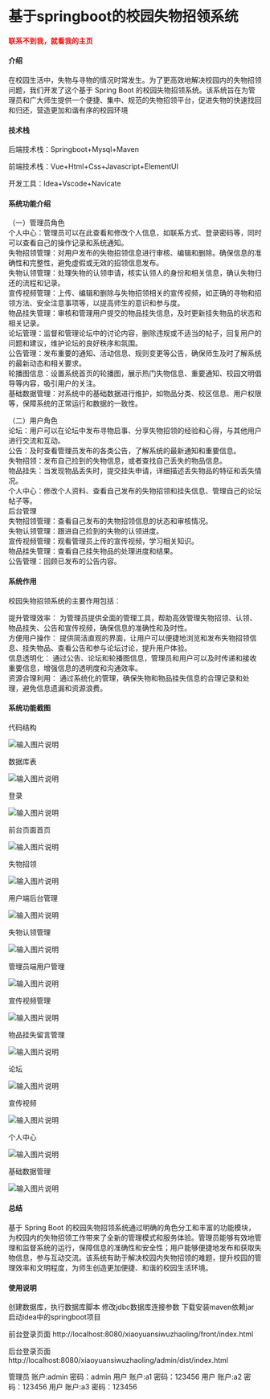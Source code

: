 # 基于springboot的校园失物招领系统

<h4 style='color:red'>联系不到我，就看我的主页 </h4> 
 
#### 介绍

在校园生活中，失物与寻物的情况时常发生。为了更高效地解决校园内的失物招领问题，我们开发了这个基于 Spring Boot 的校园失物招领系统。该系统旨在为管理员和广大师生提供一个便捷、集中、规范的失物招领平台，促进失物的快速找回和归还，营造更加和谐有序的校园环境

#### 技术栈

后端技术栈：Springboot+Mysql+Maven

前端技术栈：Vue+Html+Css+Javascript+ElementUI

开发工具：Idea+Vscode+Navicate

#### 系统功能介绍

（一）管理员角色  
个人中心：管理员可以在此查看和修改个人信息，如联系方式、登录密码等，同时可以查看自己的操作记录和系统通知。  
失物招领管理：对用户发布的失物招领信息进行审核、编辑和删除。确保信息的准确性和完整性，避免虚假或无效的招领信息发布。  
失物认领管理：处理失物的认领申请，核实认领人的身份和相关信息，确认失物归还的流程和记录。  
宣传视频管理：上传、编辑和删除与失物招领相关的宣传视频，如正确的寻物和招领方法、安全注意事项等，以提高师生的意识和参与度。  
物品挂失管理：审核和管理用户提交的物品挂失信息，及时更新挂失物品的状态和相关记录。  
论坛管理：监督和管理论坛中的讨论内容，删除违规或不适当的帖子，回复用户的问题和建议，维护论坛的良好秩序和氛围。  
公告管理：发布重要的通知、活动信息、规则变更等公告，确保师生及时了解系统的最新动态和相关要求。  
轮播图信息：设置系统首页的轮播图，展示热门失物信息、重要通知、校园文明倡导等内容，吸引用户的关注。  
基础数据管理：对系统中的基础数据进行维护，如物品分类、校区信息、用户权限等，保障系统的正常运行和数据的一致性。  

（二）用户角色  
论坛：用户可以在论坛中发布寻物启事、分享失物招领的经验和心得，与其他用户进行交流和互动。  
公告：及时查看管理员发布的各类公告，了解系统的最新通知和重要信息。  
失物招领：发布自己捡到的失物信息，或者查找自己丢失的物品信息。  
物品挂失：当发现物品丢失时，提交挂失申请，详细描述丢失物品的特征和丢失情况。  
个人中心：修改个人资料、查看自己发布的失物招领和挂失信息、管理自己的论坛帖子等。  
后台管理  
失物招领管理：查看自己发布的失物招领信息的状态和审核情况。  
失物认领管理：跟进自己捡到的失物的认领进度。  
宣传视频管理：观看管理员上传的宣传视频，学习相关知识。  
物品挂失管理：查看自己挂失物品的处理进度和结果。  
公告管理：回顾已发布的公告内容。  

#### 系统作用

校园失物招领系统的主要作用包括：  

提升管理效率： 为管理员提供全面的管理工具，帮助高效管理失物招领、认领、物品挂失、公告和宣传视频，确保信息的准确性和及时性。  
方便用户操作： 提供简洁直观的界面，让用户可以便捷地浏览和发布失物招领信息、挂失物品、查看公告和参与论坛讨论，提升用户体验。  
信息透明化： 通过公告、论坛和轮播图信息，管理员和用户可以及时传递和接收重要信息，增强信息的透明度和沟通效率。  
资源合理利用： 通过系统化的管理，确保失物和物品挂失信息的合理记录和处理，避免信息遗漏和资源浪费。  

#### 系统功能截图

代码结构

![输入图片说明](images/ee8dcdd0d0de4277088fc57844bdc83.png)

数据库表

![输入图片说明](images/9f2c739ca3bb9ff8ea429684cbd946d.png)

登录

![输入图片说明](images/4ab0d430fbe5678dc3e6c5b91c3edc2.png)

前台页面首页

![输入图片说明](images/3635c1d9448ab0584c6fc09beb5cf15.png)

失物招领

![输入图片说明](images/d9420f3d5969ea2475b50974d8e62d4.png)

用户端后台管理

![输入图片说明](images/5ce0d7a2a364766721829bc47af6fd2.png)

失物认领管理

![输入图片说明](images/d8f5fb24bb9d000c161cff5e1f94e6f.png)

管理员端用户管理

![输入图片说明](images/06f710e44696ff3b39550f5158fc5bb.png)

宣传视频管理

![输入图片说明](images/e0b8884996c15b9b1e22980119cc3d3.png)

物品挂失留言管理

![输入图片说明](images/c1150eb67571aba9a1e47ae37f5d512.png)

论坛

![输入图片说明](images/2898a2241f4967a7206738b03278ec1.png)

宣传视频

![输入图片说明](images/ba10bedae95070eeeb18d46c91f7a15.png)

个人中心

![输入图片说明](images/8adaf463cb570dcdcfb17d2ea08b2e1.png)

基础数据管理

![输入图片说明](images/f48d90a53f5bdd0724f50b62598f054.png)

#### 总结

基于 Spring Boot 的校园失物招领系统通过明确的角色分工和丰富的功能模块，为校园内的失物招领工作带来了全新的管理模式和服务体验。管理员能够有效地管理和监督系统的运行，保障信息的准确性和安全性；用户能够便捷地发布和获取失物信息，参与互动交流。该系统有助于解决校园内失物招领的难题，提升校园的管理效率和文明程度，为师生创造更加便捷、和谐的校园生活环境。

#### 使用说明

创建数据库，执行数据库脚本 修改jdbc数据库连接参数 下载安装maven依赖jar 启动idea中的springboot项目

前台登录页面
http://localhost:8080/xiaoyuansiwuzhaoling/front/index.html

后台登录页面
http://localhost:8080/xiaoyuansiwuzhaoling/admin/dist/index.html

管理员			账户:admin 	密码：admin
用户				账户:a1 		密码：123456
用户				账户:a2 		密码：123456
用户				账户:a3 		密码：123456